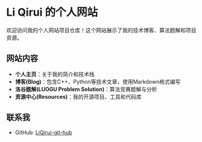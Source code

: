 # Li Qirui 的个人网站

欢迎访问我的个人网站项目仓库！这个网站展示了我的技术博客、算法题解和项目资源。

## 网站内容

- **个人主页**：关于我的简介和技术栈
- **博客(Blog)**：包含C++、Python等技术文章，使用Markdown格式编写
- **洛谷题解(LUOGU Problem Solution)**：算法竞赛题解与分析
- **资源中心(Resources)**：我的开源项目、工具和代码库

## 联系我

- GitHub: [LiQirui-git-hub](https://github.com/LiQirui-git-hub)
